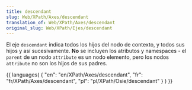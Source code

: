 ```yaml
---
title: descendant
slug: Web/XPath/Axes/descendant
translation_of: Web/XPath/Axes/descendant
original_slug: Web/XPath/Ejes/descendant
---
```

<p>
</p><p>El eje <code>descendant</code> indica todos los hijos del nodo de contexto, y todos sus hijos y así sucesivamente. <b>No</b> se incluyen los atributos y namespaces - el <code>parent</code> de un nodo <code>attribute</code> es un nodo elemento, pero los nodos <code>attribute</code> no son los hijos de sus padres.
</p>{{ languages( { "en": "en/XPath/Axes/descendant", "fr": "fr/XPath/Axes/descendant", "pl": "pl/XPath/Osie/descendant" } ) }}
